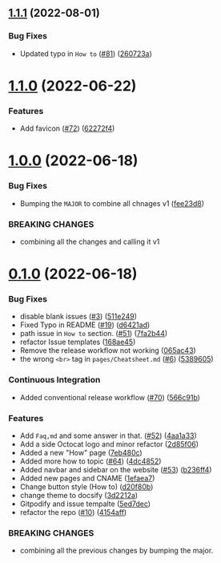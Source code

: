 ## [1.1.1](https://github.com/Pradumnasaraf/open-source-with-pradumna/compare/v1.1.0...v1.1.1) (2022-08-01)


### Bug Fixes

* Updated typo in `How to` ([#81](https://github.com/Pradumnasaraf/open-source-with-pradumna/issues/81)) ([260723a](https://github.com/Pradumnasaraf/open-source-with-pradumna/commit/260723a5030b5fdf80ecfba46a349430c7ac8b3c))



# [1.1.0](https://github.com/Pradumnasaraf/open-source-with-pradumna/compare/v1.0.0...v1.1.0) (2022-06-22)


### Features

* Add favicon ([#72](https://github.com/Pradumnasaraf/open-source-with-pradumna/issues/72)) ([62272f4](https://github.com/Pradumnasaraf/open-source-with-pradumna/commit/62272f42c525c0082f41a5d53907006a21ab9942))



# [1.0.0](https://github.com/Pradumnasaraf/open-source-with-pradumna/compare/v0.1.0...v1.0.0) (2022-06-18)


### Bug Fixes

* Bumping the `MAJOR` to combine all chnages v1 ([fee23d8](https://github.com/Pradumnasaraf/open-source-with-pradumna/commit/fee23d88690828d339601a280b7449c9461d4be7))


### BREAKING CHANGES

* combining all the changes and calling it v1



# [0.1.0](https://github.com/Pradumnasaraf/open-source-with-pradumna/compare/511e2491359df3a12589f16de7ed3cdbd9c50242...v0.1.0) (2022-06-18)


### Bug Fixes

* disable blank issues ([#3](https://github.com/Pradumnasaraf/open-source-with-pradumna/issues/3)) ([511e249](https://github.com/Pradumnasaraf/open-source-with-pradumna/commit/511e2491359df3a12589f16de7ed3cdbd9c50242))
* Fixed Typo in README ([#19](https://github.com/Pradumnasaraf/open-source-with-pradumna/issues/19)) ([d6421ad](https://github.com/Pradumnasaraf/open-source-with-pradumna/commit/d6421ad50dd08f8d6aed93c3fa0b3430b1588bcb))
* path issue in `How to` section. ([#51](https://github.com/Pradumnasaraf/open-source-with-pradumna/issues/51)) ([7fa2b44](https://github.com/Pradumnasaraf/open-source-with-pradumna/commit/7fa2b446cdfd8f22060b6465e7ff096c3794745f))
* refactor Issue templates ([168ae45](https://github.com/Pradumnasaraf/open-source-with-pradumna/commit/168ae458935c3b7dd0d338c7d1e9ba17565801c2))
* Remove the release workflow not working ([065ac43](https://github.com/Pradumnasaraf/open-source-with-pradumna/commit/065ac43882349cb4928485857cdd28b00af79e66))
* the wrong `<br>` tag in `pages/Cheatsheet.md` ([#6](https://github.com/Pradumnasaraf/open-source-with-pradumna/issues/6)) ([5389605](https://github.com/Pradumnasaraf/open-source-with-pradumna/commit/5389605263fe110fbb7565ef867d43ef3ba3f641))


### Continuous Integration

* Added conventional release workflow ([#70](https://github.com/Pradumnasaraf/open-source-with-pradumna/issues/70)) ([566c91b](https://github.com/Pradumnasaraf/open-source-with-pradumna/commit/566c91b50d298df6a4e39668962d739b04962ae5))


### Features

* Add `Faq,md` and some answer in that. ([#52](https://github.com/Pradumnasaraf/open-source-with-pradumna/issues/52)) ([4aa1a33](https://github.com/Pradumnasaraf/open-source-with-pradumna/commit/4aa1a3306502eb0d3c2735d513a250b3a92e25be))
* Add a side Octocat logo and minor refactor ([2d85f06](https://github.com/Pradumnasaraf/open-source-with-pradumna/commit/2d85f069bd5b880434e1ad146dc4306c442a83bf))
* Added a new "How" page ([7eb480c](https://github.com/Pradumnasaraf/open-source-with-pradumna/commit/7eb480c288e614ec6de18e2784c028162c696bb4))
* Added more how to topic ([#64](https://github.com/Pradumnasaraf/open-source-with-pradumna/issues/64)) ([4dc4852](https://github.com/Pradumnasaraf/open-source-with-pradumna/commit/4dc48527d1caac6e0c95c0a18a04724c3a6c55af))
* Added navbar and sidebar on the website ([#53](https://github.com/Pradumnasaraf/open-source-with-pradumna/issues/53)) ([b236ff4](https://github.com/Pradumnasaraf/open-source-with-pradumna/commit/b236ff4d6f0c20e94f665a3ec9bac48161e7bd47))
* Added new pages and CNAME ([1efaea7](https://github.com/Pradumnasaraf/open-source-with-pradumna/commit/1efaea77ea76a240e9c89eccb9a904a124145207))
* Change button style (How to) ([d20f80b](https://github.com/Pradumnasaraf/open-source-with-pradumna/commit/d20f80ba8948a24c3c15f9c512844b0491cf1430))
* change theme to docsify ([3d2212a](https://github.com/Pradumnasaraf/open-source-with-pradumna/commit/3d2212a44e342f9049d207bcf8be1495c828a1da))
* Gitpodify and issue tempalte ([5ed7dec](https://github.com/Pradumnasaraf/open-source-with-pradumna/commit/5ed7dec4690413eb19bdba15872cfd75bcfa1b46))
* refactor the repo ([#10](https://github.com/Pradumnasaraf/open-source-with-pradumna/issues/10)) ([4154aff](https://github.com/Pradumnasaraf/open-source-with-pradumna/commit/4154aff188c0ff1648baede1a85789ce76c27b7f))


### BREAKING CHANGES

* combining all the previous changes by bumping the major.



